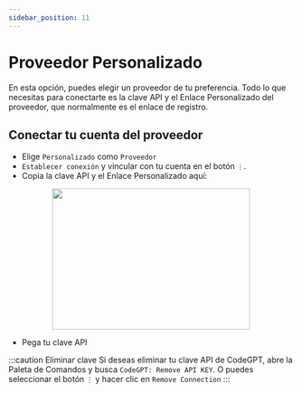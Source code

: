 ```yaml
---
sidebar_position: 11
---
```


# Proveedor Personalizado

En esta opción, puedes elegir un proveedor de tu preferencia. Todo lo que necesitas para conectarte es la clave API y el Enlace Personalizado del proveedor, que normalmente es el enlace de registro.

## Conectar tu cuenta del proveedor
- Elige `Personalizado` como `Proveedor`
- `Establecer conexión` y vincular con tu cuenta en el botón `⋮`.
- Copia la clave API y el Enlace Personalizado aquí:
  
<p align="center">
      <img width="350" height="250" src="https://github.com/davila7/code-gpt-docs/assets/37567214/38e34a46-58db-4530-8cfd-8ca8f948894d" />
</p>

- Pega tu clave API

:::caution Eliminar clave
Si deseas eliminar tu clave API de CodeGPT, abre la Paleta de Comandos y busca `CodeGPT: Remove API KEY`. O puedes seleccionar el botón `⋮` y hacer clic en `Remove Connection`
:::
